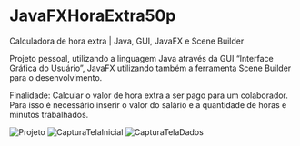 # JavaFXHoraExtra50p
Calculadora de hora extra | Java, GUI, JavaFX e Scene Builder

Projeto pessoal, utilizando a linguagem Java através da GUI “Interface Gráfica do Usuário”, JavaFX utilizando também a ferramenta Scene Builder para o desenvolvimento.

Finalidade: Calcular o valor de hora extra a ser pago para um colaborador. Para isso é necessário inserir o valor do salário e a quantidade de horas e minutos trabalhados.

![Projeto](https://github.com/DiegoTeixeiraPro/JavaFXHoraExtra50p/assets/119075941/49d9efb6-5a57-42ff-acaa-8c6b50a62301)
![CapturaTelaInicial](https://github.com/DiegoTeixeiraPro/JavaFXHoraExtra50p/assets/119075941/f07fa449-58c3-495b-89da-7e8787e9af2b)
![CapturaTelaDados](https://github.com/DiegoTeixeiraPro/JavaFXHoraExtra50p/assets/119075941/4d646e59-8ed9-4432-84ac-f69309c65bf8)
